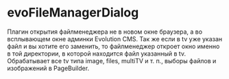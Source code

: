 # evoFileManagerDialog
Плагин открытия файлменеджера не в новом окне браузера, а во всплывающем окне админки Evolution CMS.
Так же если в tv уже указан файл и вы хотите его заменить, то файлменеджер откроет окно именно в той директории, в которой находится файл указанный в tv.
Обрабатывает все tv типа image, files, multiTV и т. п., выборы файлов и изображений в PageBuilder.